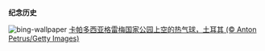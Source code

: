 
**纪念历史**

![bing-wallpaper](https://www.bing.com/th?id=OHR.GoremeTurkey_ZH-CN0255739302_1920x1080.jpg)
[卡帕多西亚格雷梅国家公园上空的热气球，土耳其 (© Anton Petrus/Getty Images)](https://www.bing.com/search?q=%E5%9B%BD%E9%99%85%E5%8F%A4%E8%BF%B9%E9%81%97%E5%9D%80%E6%97%A5&amp;form=hpcapt&amp;mkt=zh-cn)
  